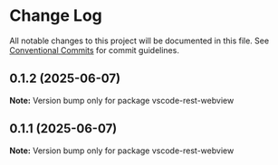 # Change Log

All notable changes to this project will be documented in this file.
See [Conventional Commits](https://conventionalcommits.org) for commit guidelines.

## 0.1.2 (2025-06-07)

**Note:** Version bump only for package vscode-rest-webview

## 0.1.1 (2025-06-07)

**Note:** Version bump only for package vscode-rest-webview
